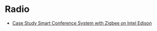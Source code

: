 Radio
==

- [Case Study Smart Conference System with Zigbee on Intel Edison](https://software.intel.com/en-us/articles/case-study-build-a-smart-conference-system-by-enabling-zigbee-on-the-intel-edison-platform)

